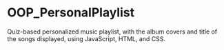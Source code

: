 # OOP_PersonalPlaylist
Quiz-based personalized music playlist, with the album covers and title of the songs displayed, using JavaScript, HTML, and CSS.
